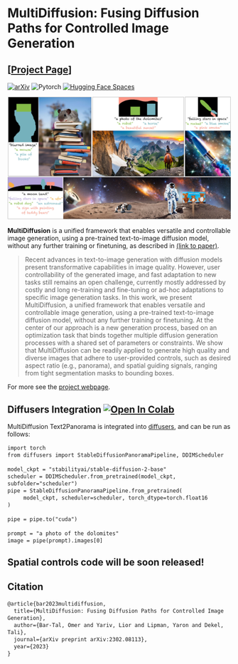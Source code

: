 # MultiDiffusion: Fusing Diffusion Paths for Controlled Image Generation
## [<a href="https://multidiffusion.github.io/" target="_blank">Project Page</a>]

[![arXiv](https://img.shields.io/badge/arXiv-MultiDiffusion-b31b1b.svg)](https://arxiv.org/abs/2302.08113)
![Pytorch](https://img.shields.io/badge/PyTorch->=1.10.0-Red?logo=pytorch)
[![Hugging Face Spaces](https://img.shields.io/badge/%F0%9F%A4%97%20Hugging%20Face-Spaces-blue)](https://huggingface.co/spaces/weizmannscience/MultiDiffusion)

[//]: # ([![Hugging Face Spaces]&#40;https://img.shields.io/badge/%F0%9F%A4%97%20Hugging%20Face-Spaces-blue&#41;]&#40;https://huggingface.co/spaces/weizmannscience/text2live&#41;)

![teaser](imgs/teaser.jpg)

**MultiDiffusion** is a unified framework that enables versatile and controllable image generation, using a pre-trained text-to-image diffusion model, without any further training or finetuning, as described in <a href="https://arxiv.org/abs/" target="_blank">(link to paper)</a>.

[//]: # (. It can be used for localized and global edits that change the texture of existing objects or augment the scene with semi-transparent effects &#40;e.g. smoke, fire, snow&#41;.)

[//]: # (### Abstract)
>Recent advances in text-to-image generation with diffusion models present transformative capabilities in image quality. However, user controllability of the generated image, and fast adaptation to new tasks still remains an open challenge, currently mostly addressed by costly and long re-training and fine-tuning or ad-hoc adaptations to specific image generation tasks. In this work, we present MultiDiffusion, a unified framework that enables versatile and controllable image generation, using a pre-trained text-to-image diffusion model, without any further training or finetuning. At the center of our approach is a new generation process, based on an optimization task that binds together multiple diffusion generation processes with a shared set of parameters or constraints. We show that MultiDiffusion can be readily applied to generate high quality and diverse images that adhere to user-provided controls, such as desired aspect ratio (e.g., panorama), and spatial guiding signals, ranging from tight segmentation masks to bounding boxes.

For more see the [project webpage](https://multidiffusion.github.io).

## Diffusers Integration [![Open In Colab](https://colab.research.google.com/assets/colab-badge.svg)](https://colab.research.google.com/github/omerbt/MultiDiffusion/blob/master/MultiDiffusion_Panorama.ipynb)
MultiDiffusion Text2Panorama is integrated into [diffusers](https://huggingface.co/docs/diffusers/main/en/api/pipelines/stable_diffusion/panorama), and can be run as follows:
```
import torch
from diffusers import StableDiffusionPanoramaPipeline, DDIMScheduler

model_ckpt = "stabilityai/stable-diffusion-2-base"
scheduler = DDIMScheduler.from_pretrained(model_ckpt, subfolder="scheduler")
pipe = StableDiffusionPanoramaPipeline.from_pretrained(
     model_ckpt, scheduler=scheduler, torch_dtype=torch.float16
)

pipe = pipe.to("cuda")

prompt = "a photo of the dolomites"
image = pipe(prompt).images[0]
```

## Spatial controls code will be soon released!

## Citation
```
@article{bar2023multidiffusion,
  title={MultiDiffusion: Fusing Diffusion Paths for Controlled Image Generation},
  author={Bar-Tal, Omer and Yariv, Lior and Lipman, Yaron and Dekel, Tali},
  journal={arXiv preprint arXiv:2302.08113},
  year={2023}
}
```
